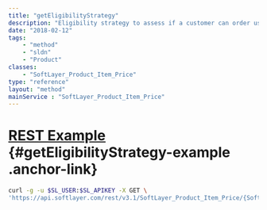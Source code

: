 ```yaml
---
title: "getEligibilityStrategy"
description: "Eligibility strategy to assess if a customer can order using this price."
date: "2018-02-12"
tags:
    - "method"
    - "sldn"
    - "Product"
classes:
    - "SoftLayer_Product_Item_Price"
type: "reference"
layout: "method"
mainService : "SoftLayer_Product_Item_Price"
---
```


# [REST Example](#getEligibilityStrategy-example) <a href="/article/rest/"><i class="fas fa-question"></i></a> {#getEligibilityStrategy-example .anchor-link} 
```bash
curl -g -u $SL_USER:$SL_APIKEY -X GET \
'https://api.softlayer.com/rest/v3.1/SoftLayer_Product_Item_Price/{SoftLayer_Product_Item_PriceID}/getEligibilityStrategy'
```
